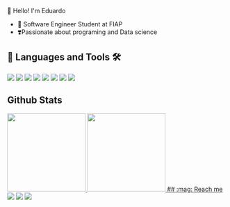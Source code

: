 👋 Hello! I'm Eduardo
- :book: Software Engineer Student at FIAP
- ❣️Passionate about programing and Data science
## 📖 Languages and Tools 🛠️
<img loading="lazy" src= "https://img.shields.io/badge/Python-FFD43B?style=for-the-badge&logo=python&logoColor=blue"> <img loading="lazy" src= "https://img.shields.io/badge/JavaScript-323330?style=for-the-badge&logo=javascript&logoColor=F7DF1E"> <img loading="lazy" src="https://img.shields.io/badge/HTML5-E34F26?style=for-the-badge&logo=html5&logoColor=white">  <img loading="lazy" src="https://img.shields.io/badge/CSS3-1572B6?style=for-the-badge&logo=css3&logoColor=white">  <img loading="lazy" src="https://img.shields.io/badge/PHP-777BB4?style=for-the-badge&logo=php&logoColor=white">  <img loading="lazy" src="https://img.shields.io/badge/MySQL-005C84?style=for-the-badge&logo=mysql&logoColor=white"> <img loading="lazy" src="https://img.shields.io/badge/GitHub-100000?style=for-the-badge&logo=github&logoColor=white"> <img loading="lazy" src="https://img.shields.io/badge/GIT-E44C30?style=for-the-badge&logo=git&logoColor=white">
## Github Stats
<a href="https://github.com/LASSc-9">
<img loading="lazy" height="180em" src="https://github-readme-stats.vercel.app/api/top-langs/?username=LASSc-9&layout=compact&langs_count=7&theme=dracula">
<img loading="lazy" height="180em" src="https://github-readme-stats.vercel.app/api?username=LASSc-9&show_icons=true&theme=dracula&include_all_commits=true&count_private=true">
## :mag: Reach me
<a href = "mailto:antonio.delarissia@gmail.com"><img loading="lazy" src="https://img.shields.io/badge/Gmail-D14836?style=for-the-badge&logo=gmail&logoColor=white" target="_blank"></a> 
<a href="https://www.linkedin.com/in/eduardo-delarissia-124939337/" target="_blank"><img loading="lazy" src="https://img.shields.io/badge/-LinkedIn-%230077B5?style=for-the-badge&logo=linkedin&logoColor=white" target="_blank"></a>
<a href = "https://vercel.com/lassc-9s-projects"><img loading="lazy" src="https://img.shields.io/badge/Vercel-000000?style=for-the-badge&logo=vercel&logoColor=white" target="_blank"></a> 
<!--
**EduardoDelarissia/EduardoDelarissia** is a ✨ _special_ ✨ repository because its `README.md` (this file) appears on your GitHub profile.

Here are some ideas to get you started:

- 🔭 I’m currently working on ...
- 🌱 I’m currently learning...
- 👯 I’m looking to collaborate on ..
- 📫 How to reach me: ...
-->
